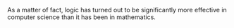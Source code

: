 As a matter of fact, logic has turned out to be significantly more effective in computer science than it has been in mathematics.

